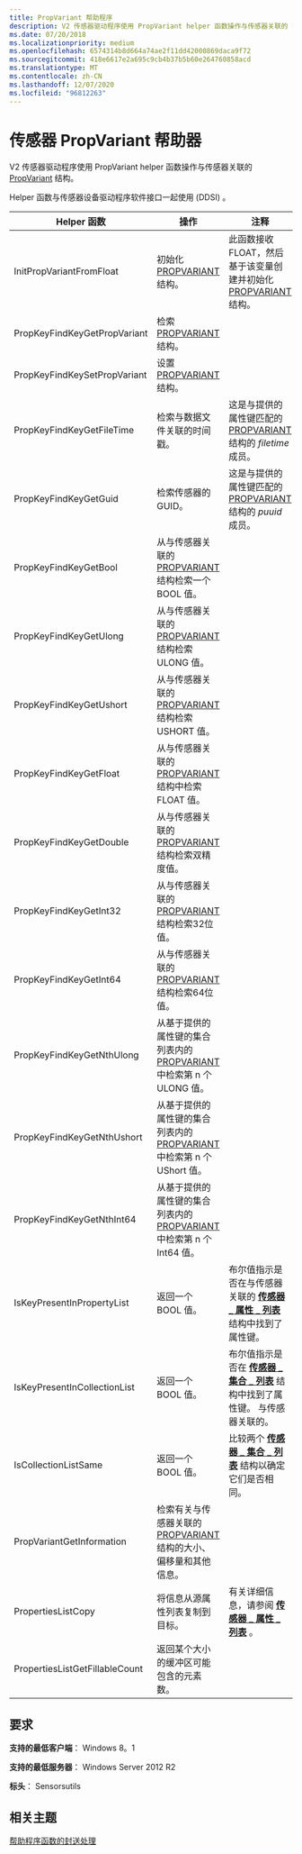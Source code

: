```yaml
---
title: PropVariant 帮助程序
description: V2 传感器驱动程序使用 PropVariant helper 函数操作与传感器关联的 PROPVARIANT 结构。
ms.date: 07/20/2018
ms.localizationpriority: medium
ms.openlocfilehash: 6574314b8d664a74ae2f11dd42000869daca9f72
ms.sourcegitcommit: 418e6617e2a695c9cb4b37b5b60e264760858acd
ms.translationtype: MT
ms.contentlocale: zh-CN
ms.lasthandoff: 12/07/2020
ms.locfileid: "96812263"
---
```

# <a name="sensor-propvariant-helpers"></a>传感器 PropVariant 帮助器

V2 传感器驱动程序使用 PropVariant helper 函数操作与传感器关联的 [PropVariant](/windows/win32/api/propidlbase/ns-propidlbase-propvariant) 结构。

Helper 函数与传感器设备驱动程序软件接口一起使用 (DDSI) 。

| Helper 函数 | 操作 | 注释 |
| --- | --- | --- |
| InitPropVariantFromFloat | 初始化 [PROPVARIANT](/windows/win32/api/propidlbase/ns-propidlbase-propvariant) 结构。 | 此函数接收 FLOAT，然后基于该变量创建并初始化 [PROPVARIANT](/windows/win32/api/propidlbase/ns-propidlbase-propvariant) 结构。 |
| PropKeyFindKeyGetPropVariant | 检索 [PROPVARIANT](/windows/win32/api/propidlbase/ns-propidlbase-propvariant) 结构。 | |
| PropKeyFindKeySetPropVariant | 设置 [PROPVARIANT](/windows/win32/api/propidlbase/ns-propidlbase-propvariant) 结构。 | |
| PropKeyFindKeyGetFileTime | 检索与数据文件关联的时间戳。 |这是与提供的属性键匹配的 [PROPVARIANT](/windows/win32/api/propidlbase/ns-propidlbase-propvariant)结构的 *filetime* 成员。 |
| PropKeyFindKeyGetGuid | 检索传感器的 GUID。 | 这是与提供的属性键匹配的 [PROPVARIANT](/windows/win32/api/propidlbase/ns-propidlbase-propvariant)结构的 *puuid* 成员。 |
| PropKeyFindKeyGetBool | 从与传感器关联的 [PROPVARIANT](/windows/win32/api/propidlbase/ns-propidlbase-propvariant) 结构检索一个 BOOL 值。 | |
| PropKeyFindKeyGetUlong | 从与传感器关联的 [PROPVARIANT](/windows/win32/api/propidlbase/ns-propidlbase-propvariant) 结构检索 ULONG 值。 | |
| PropKeyFindKeyGetUshort | 从与传感器关联的 [PROPVARIANT](/windows/win32/api/propidlbase/ns-propidlbase-propvariant) 结构检索 USHORT 值。 | |
| PropKeyFindKeyGetFloat | 从与传感器关联的 [PROPVARIANT](/windows/win32/api/propidlbase/ns-propidlbase-propvariant) 结构中检索 FLOAT 值。 | |
| PropKeyFindKeyGetDouble | 从与传感器关联的 [PROPVARIANT](/windows/win32/api/propidlbase/ns-propidlbase-propvariant) 结构检索双精度值。 | |
| PropKeyFindKeyGetInt32 | 从与传感器关联的 [PROPVARIANT](/windows/win32/api/propidlbase/ns-propidlbase-propvariant) 结构检索32位值。 | |
| PropKeyFindKeyGetInt64 | 从与传感器关联的 [PROPVARIANT](/windows/win32/api/propidlbase/ns-propidlbase-propvariant) 结构检索64位值。 | |
| PropKeyFindKeyGetNthUlong | 从基于提供的属性键的集合列表内的 [PROPVARIANT](/windows/win32/api/propidlbase/ns-propidlbase-propvariant) 中检索第 n 个 ULONG 值。 | |
| PropKeyFindKeyGetNthUshort | 从基于提供的属性键的集合列表内的 [PROPVARIANT](/windows/win32/api/propidlbase/ns-propidlbase-propvariant) 中检索第 n 个 UShort 值。 | |
| PropKeyFindKeyGetNthInt64 | 从基于提供的属性键的集合列表内的 [PROPVARIANT](/windows/win32/api/propidlbase/ns-propidlbase-propvariant) 中检索第 n 个 Int64 值。 | |
| IsKeyPresentInPropertyList | 返回一个 BOOL 值。 | 布尔值指示是否在与传感器关联的 [**传感器 \_ 属性 \_ 列表**](/windows-hardware/drivers/ddi/sensorsdef/ns-sensorsdef-sensor_property_list) 结构中找到了属性键。|
| IsKeyPresentInCollectionList | 返回一个 BOOL 值。 | 布尔值指示是否在 [**传感器 \_ 集合 \_ 列表**](/windows-hardware/drivers/ddi/sensorsdef/ns-sensorsdef-sensor_collection_list) 结构中找到了属性键。 与传感器关联的。 |
| IsCollectionListSame | 返回一个 BOOL 值。 | 比较两个 [**传感器 \_ 集合 \_ 列表**](/windows-hardware/drivers/ddi/sensorsdef/ns-sensorsdef-sensor_collection_list) 结构以确定它们是否相同。 |
| PropVariantGetInformation | 检索有关与传感器关联的 [PROPVARIANT](/windows/win32/api/propidlbase/ns-propidlbase-propvariant) 结构的大小、偏移量和其他信息。 | |
| PropertiesListCopy | 将信息从源属性列表复制到目标。 | 有关详细信息，请参阅 [**传感器 \_ 属性 \_ 列表**](/windows-hardware/drivers/ddi/sensorsdef/ns-sensorsdef-sensor_property_list) 。 |
|PropertiesListGetFillableCount | 返回某个大小的缓冲区可能包含的元素数。 | |

## <a name="requirements"></a>要求

**支持的最低客户端**： Windows 8。1

**支持的最低服务器**： Windows Server 2012 R2

**标头**： Sensorsutils


## <a name="related-topics"></a>相关主题

[帮助程序函数的封送处理](marshalling-helper-functions.md)
